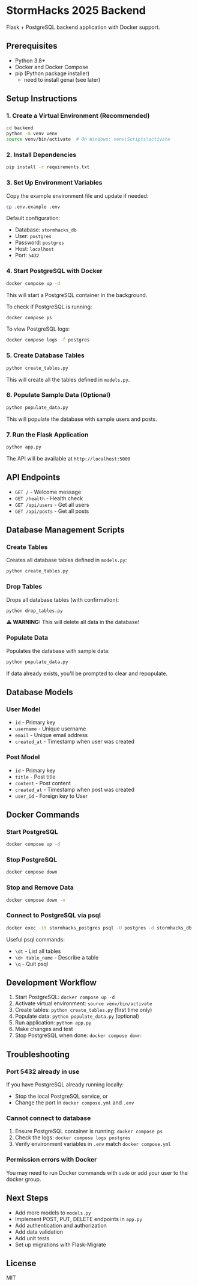 # StormHacks 2025 Backend

Flask + PostgreSQL backend application with Docker support.

## Prerequisites

- Python 3.8+
- Docker and Docker Compose
- pip (Python package installer)
  - need to install genai (see later)
## Setup Instructions

### 1. Create a Virtual Environment (Recommended)

```bash
cd backend
python -m venv venv
source venv/bin/activate  # On Windows: venv\Scripts\activate
```

### 2. Install Dependencies

```bash
pip install -r requirements.txt
```

### 3. Set Up Environment Variables

Copy the example environment file and update if needed:

```bash
cp .env.example .env
```

Default configuration:
- Database: `stormhacks_db`
- User: `postgres`
- Password: `postgres`
- Host: `localhost`
- Port: `5432`

### 4. Start PostgreSQL with Docker

```bash
docker compose up -d
```

This will start a PostgreSQL container in the background.

To check if PostgreSQL is running:
```bash
docker compose ps
```

To view PostgreSQL logs:
```bash
docker compose logs -f postgres
```

### 5. Create Database Tables

```bash
python create_tables.py
```

This will create all the tables defined in `models.py`.

### 6. Populate Sample Data (Optional)

```bash
python populate_data.py
```

This will populate the database with sample users and posts.

### 7. Run the Flask Application

```bash
python app.py
```

The API will be available at `http://localhost:5000`

## API Endpoints

- `GET /` - Welcome message
- `GET /health` - Health check
- `GET /api/users` - Get all users
- `GET /api/posts` - Get all posts

## Database Management Scripts

### Create Tables

Creates all database tables defined in `models.py`:

```bash
python create_tables.py
```

### Drop Tables

Drops all database tables (with confirmation):

```bash
python drop_tables.py
```

**⚠️ WARNING:** This will delete all data in the database!

### Populate Data

Populates the database with sample data:

```bash
python populate_data.py
```

If data already exists, you'll be prompted to clear and repopulate.

## Database Models

### User Model

- `id` - Primary key
- `username` - Unique username
- `email` - Unique email address
- `created_at` - Timestamp when user was created

### Post Model

- `id` - Primary key
- `title` - Post title
- `content` - Post content
- `created_at` - Timestamp when post was created
- `user_id` - Foreign key to User

## Docker Commands

### Start PostgreSQL

```bash
docker compose up -d
```

### Stop PostgreSQL

```bash
docker compose down
```

### Stop and Remove Data

```bash
docker compose down -v
```

### Connect to PostgreSQL via psql

```bash
docker exec -it stormhacks_postgres psql -U postgres -d stormhacks_db
```

Useful psql commands:
- `\dt` - List all tables
- `\d+ table_name` - Describe a table
- `\q` - Quit psql

## Development Workflow

1. Start PostgreSQL: `docker compose up -d`
2. Activate virtual environment: `source venv/bin/activate`
3. Create tables: `python create_tables.py` (first time only)
4. Populate data: `python populate_data.py` (optional)
5. Run application: `python app.py`
6. Make changes and test
7. Stop PostgreSQL when done: `docker compose down`

## Troubleshooting

### Port 5432 already in use

If you have PostgreSQL already running locally:
- Stop the local PostgreSQL service, or
- Change the port in `docker compose.yml` and `.env`

### Cannot connect to database

1. Ensure PostgreSQL container is running: `docker compose ps`
2. Check the logs: `docker compose logs postgres`
3. Verify environment variables in `.env` match `docker compose.yml`

### Permission errors with Docker

You may need to run Docker commands with `sudo` or add your user to the docker group.

## Next Steps

- Add more models to `models.py`
- Implement POST, PUT, DELETE endpoints in `app.py`
- Add authentication and authorization
- Add data validation
- Add unit tests
- Set up migrations with Flask-Migrate

## License

MIT

